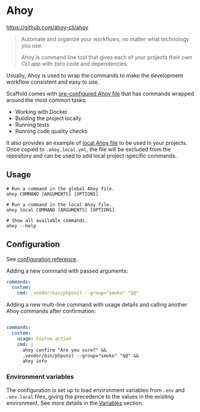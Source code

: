 # Ahoy

https://github.com/ahoy-cli/ahoy

> Automate and organize your workflows, no matter what technology you use.
>
> Ahoy is command line tool that gives each of your projects their own CLI app
with zero code and dependencies.

Usually, Ahoy is used to wrap the commands to make the development workflow
consistent and easy to use.

Scaffold comes with [pre-configured Ahoy file](../../../../.ahoy.yml) that has
commands wrapped around the most common tasks:

- Working with Docker
- Building the project locally
- Running tests
- Running code quality checks

It also provides an example of [local Ahoy file](../../../../.ahoy.local.example.yml)
to be used in your projects. Once copied to `.ahoy.local.yml`, the file will
be excluded from the repository and can be used to add local project-specific
commands.

## Usage

```shell
# Run a command in the global Ahoy file.
ahoy COMMAND [ARGUMENTS] [OPTIONS]

# Run a command in the local Ahoy file.
ahoy local COMMAND [ARGUMENTS] [OPTIONS]

# Show all available commands.
ahoy --help
```

## Configuration

See [configuration reference](https://github.com/ahoy-cli/ahoy#example-of-new-yaml-setup-in-v2).

Adding a new command with passed arguments:

```yml
commands:
  custom:
    cmd: .vendor/bin/phpunit --group="smoke" "$@"
```

Adding a new multi-line command with usage details and calling another Ahoy
commands after confirmation:

```yml

commands:
  custom:
    usage: Custom action
    cmd: |
      ahoy confirm "Are you sure?" &&
      .vendor/bin/phpunit --group="smoke" "$@" &&
      ahoy info
```

### Environment variables

The configuration is set up to load environment variables from `.env` and
`.env.local` files, giving the precedence to the values in the existing
environment. See more details in the [Variables](../workflows/variables.md)
section.
